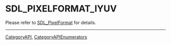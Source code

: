 # SDL_PIXELFORMAT_IYUV

Please refer to [SDL_PixelFormat](SDL_PixelFormat) for details.

----
[CategoryAPI](CategoryAPI), [CategoryAPIEnumerators](CategoryAPIEnumerators)

